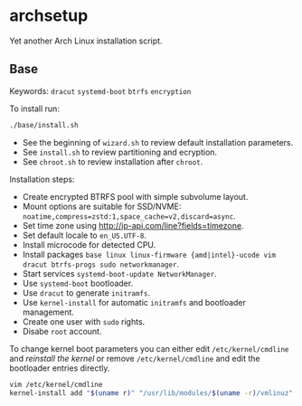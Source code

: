 # archsetup

Yet another Arch Linux installation script.

## Base

Keywords: `dracut` `systemd-boot` `btrfs` `encryption`

To install run:

```sh
./base/install.sh
```

- See the beginning of `wizard.sh` to review default installation parameters.
- See `install.sh` to review partitioning and ecryption.
- See `chroot.sh` to review installation after `chroot`.

Installation steps:

- Create encrypted BTRFS pool with simple subvolume layout.
- Mount options are suitable for SSD/NVME: `noatime,compress=zstd:1,space_cache=v2,discard=async`.
- Set time zone using http://ip-api.com/line?fields=timezone.
- Set default locale to `en_US.UTF-8`.
- Install microcode for detected CPU.
- Install packages `base linux linux-firmware {amd|intel}-ucode vim dracut btrfs-progs sudo networkmanager`.
- Start services `systemd-boot-update NetworkManager`.
- Use `systemd-boot` bootloader.
- Use `dracut` to generate `initramfs`.
- Use `kernel-install` for automatic `initramfs` and bootloader management.
- Create one user with `sudo` rights.
- Disabe `root` account.

To change kernel boot parameters you can either edit `/etc/kernel/cmdline` and *reinstall the kernel* or remove `/etc/kernel/cmdline` and edit the bootloader entries directly.

```sh
vim /etc/kernel/cmdline
kernel-install add "$(uname r)" "/usr/lib/modules/$(uname -r)/vmlinuz" # or just pacman -S linux
```

